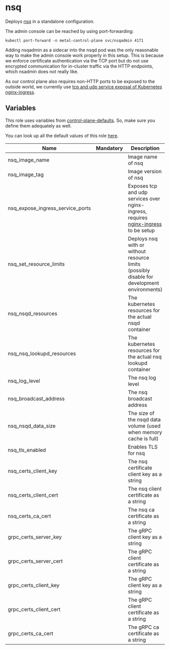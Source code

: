 # nsq

Deploys [nsq](https://nsq.io/) in a standalone configuration.

The admin console can be reached by using port-forwarding:

```
kubectl port-forward -n metal-control-plane svc/nsqadmin 4171
```

Adding nsqadmin as a sidecar into the nsqd pod was the only reasonable way to make the admin console work properly in this setup. This is because we enforce certificate authentication via the TCP port but do not use encrypted communication for in-cluster traffic via the HTTP endpoints, which nsadmin does not really like.

As our control plane also requires non-HTTP ports to be exposed to the outside world, we currently use [tcp and udp service exposal of Kubernetes nginx-ingress](https://kubernetes.github.io/ingress-nginx/user-guide/exposing-tcp-udp-services/).

## Variables

This role uses variables from [control-plane-defaults](/control-plane). So, make sure you define them adequately as well.

You can look up all the default values of this role [here](defaults/main/main.yaml).

| Name                             | Mandatory | Description                                                                                                                        |
| -------------------------------- | --------- | ---------------------------------------------------------------------------------------------------------------------------------- |
| nsq_image_name                   |           | Image name of nsq                                                                                                                  |
| nsq_image_tag                    |           | Image version of nsq                                                                                                               |
| nsq_expose_ingress_service_ports |           | Exposes tcp and udp services over nginx-ingress, requires [nginx-ingress](https://github.com/kubernetes/ingress-nginx) to be setup |
| nsq_set_resource_limits          |           | Deploys nsq with or without resource limits (possibly disable for development environments)                                        |
| nsq_nsqd_resources               |           | The kubernetes resources for the actual nsqd container                                                                             |
| nsq_nsq_lookupd_resources        |           | The kubernetes resources for the actual nsq lookupd container                                                                      |
| nsq_log_level                    |           | The nsq log level                                                                                                                  |
| nsq_broadcast_address            |           | The nsq broadcast address                                                                                                          |
| nsq_nsqd_data_size               |           | The size of the nsqd data volume (used when memory cache is full)                                                                  |
| nsq_tls_enabled                  |           | Enables TLS for nsq                                                                                                                |
| nsq_certs_client_key             |           | The nsq certificate client key as a string                                                                                           |
| nsq_certs_client_cert            |           | The nsq client certificate as a string                                                                                             |
| nsq_certs_ca_cert                |           | The nsq ca certificate as a string                                                                                                 |
| grpc_certs_server_key            |           | The gRPC client key as a string                                                                                           |
| grpc_certs_server_cert           |           | The gRPC client certificate as a string                                                                                             |
| grpc_certs_client_key            |           | The gRPC client key as a string                                                                                           |
| grpc_certs_client_cert           |           | The gRPC client certificate as a string                                                                                             |
| grpc_certs_ca_cert               |           | The gRPC ca certificate as a string                                                                                                 |
